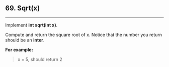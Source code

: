 ## 69. Sqrt(x)



---
Implement **int sqrt(int x)**.

Compute and return the square root of x. Notice that the number you return should be an **inter**.


**For example:**

> x = 5, should return 2